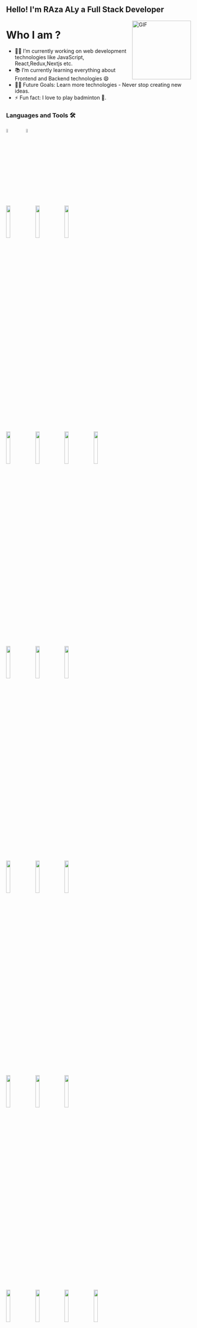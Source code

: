 ## Hello! I'm RAza ALy a Full Stack Developer
<img align="right" alt="GIF" height="160px" src="https://media.giphy.com/media/eNAsjO55tPbgaor7ma/giphy.gif" />

# Who I am ?
- 👨‍💻 I’m currently working on web development technologies like JavaScript, React,Redux,Nextjs etc.
- 📚 I’m currently learning everything about Frontend and Backend technologies 😄
- 💪🏼 Future Goals: Learn more technologies - Never stop creating new ideas.
- ⚡ Fun fact: I love to play badminton 🏸.

### Languages and Tools 🛠 

<p>
   <code><img width="10%" height="5%"  src="https://imguploader.net/if/sQVO4XWTU7Yu.svg"></code>
   <code><img width="10%" height="5%" src="https://imguploader.net/if/QQcGwbHIPrin.svg"></code>

  <code><img width="15%" src="https://imguploader.net/if/ZUPy79DfP3bh.svg"></code>
  <code><img width="15%" src="https://imguploader.net/if/VOnPfcq9Uvmn.svg"></code>
  <code><img width="15%" src="https://imguploader.net/if/NdEtBrWFMfIW.svg"></code>
   
   <br />
  <code><img width="15%" src="https://imguploader.net/if/yJWZRgVUbtnp.svg"></code>
  <code><img width="15%" src="https://imguploader.net/if/89K9jCr7nTCD.svg"></code>
  <code><img width="15%" src="https://imguploader.net/if/HUT9hpjVufpM.svg"></code>
  <code><img width="15%" src="https://imguploader.net/if/1FbXZ5FhEUr9.svg"></code>
  <br />
  <code><img width="15%" src="https://imguploader.net/if/o32nXVGGqv3J.svg"></code>
  <code><img width="15%" src="https://imguploader.net/if/0FwrBlyxlRrY.svg"></code>
  <code><img width="15%" src="https://upload.vectorlogo.zone/logos/nextjs/images/2d3864ef-00e0-4026-ab1d-30e4a98e2899.svg"></code>

  <br />
  <code><img width="15%" src="https://imguploader.net/if/uG2z2NYpbkLK.svg"></code>
  <code><img width="15%" src="https://imguploader.net/if/HBqxjLBwJe0R.svg"></code>
  <code><img width="15%" src="https://raw.githubusercontent.com/styled-components/brand/bde053200192814dcd55923b6e41884d18e51665/styled-components.svg"></code>
  <br />
  <code><img width="15%" src="https://imguploader.net/if/5laSGnWFyEGg.svg"></code>
  <code><img width="15%" src="https://imguploader.net/if/BVGRO42f8dLX.svg"></code>
   <code><img width="15%" src="https://imguploader.net/if/28jRMgow8x4g.svg"></code>
  <br />
  <code><img width="15%" src="https://imguploader.net/if/jhYssZzjiE5S.svg"></code>
  <code><img width="15%" src="https://imguploader.net/if/MtZ1UGYRP3p8.svg"></code>
  <code><img width="15%" src="https://imguploader.net/if/gxuBCIi8OZl1.svg"></code>
  <code><img width="15%" src="https://imguploader.net/if/gUkZXWAHUlo3.svg"></code>
   <br />
   <code><img width="15%" src="https://imguploader.net/if/7vgzFLEOHscl.svg"></code>
  <code><img width="15%" src="https://imguploader.net/if/MuVjmGoILJM4.svg"></code>
  <code><img width="15%" src="https://imguploader.net/if/NpwdltZrKxU7.svg"></code>
  <code><img width="15%" src="https://imguploader.net/if/VJuQJGCkSn9R.svg"></code>
   <br/>
   <code><img width="15%" src="https://imguploader.net/if/ionLlyZGtbUI.svg"</code>
         <code><img width="15%" src="https://imguploader.net/if/KvDLPivzvyxK.svg"</code>
</p>
<br/>

